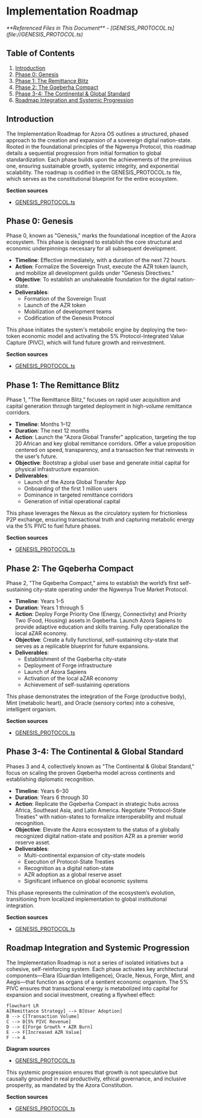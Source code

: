 # Implementation Roadmap

<cite>
**Referenced Files in This Document**   
- [GENESIS_PROTOCOL.ts](file://GENESIS_PROTOCOL.ts)
</cite>

## Table of Contents
1. [Introduction](#introduction)
2. [Phase 0: Genesis](#phase-0-genesis)
3. [Phase 1: The Remittance Blitz](#phase-1-the-remittance-blitz)
4. [Phase 2: The Gqeberha Compact](#phase-2-the-gqeberha-compact)
5. [Phase 3-4: The Continental & Global Standard](#phase-3-4-the-continental--global-standard)
6. [Roadmap Integration and Systemic Progression](#roadmap-integration-and-systemic-progression)

## Introduction
The Implementation Roadmap for Azora OS outlines a structured, phased approach to the creation and expansion of a sovereign digital nation-state. Rooted in the foundational principles of the Ngwenya Protocol, this roadmap details a sequential progression from initial formation to global standardization. Each phase builds upon the achievements of the previous one, ensuring sustainable growth, systemic integrity, and exponential scalability. The roadmap is codified in the GENESIS_PROTOCOL.ts file, which serves as the constitutional blueprint for the entire ecosystem.

**Section sources**
- [GENESIS_PROTOCOL.ts](file://GENESIS_PROTOCOL.ts#L1-L50)

## Phase 0: Genesis
Phase 0, known as "Genesis," marks the foundational inception of the Azora ecosystem. This phase is designed to establish the core structural and economic underpinnings necessary for all subsequent development.

- **Timeline**: Effective immediately, with a duration of the next 72 hours.
- **Action**: Formalize the Sovereign Trust, execute the AZR token launch, and mobilize all development guilds under "Genesis Directives."
- **Objective**: To establish an unshakeable foundation for the digital nation-state.
- **Deliverables**:
  - Formation of the Sovereign Trust
  - Launch of the AZR token
  - Mobilization of development teams
  - Codification of the Genesis Protocol

This phase initiates the system's metabolic engine by deploying the two-token economic model and activating the 5% Protocol-Integrated Value Capture (PIVC), which will fund future growth and reinvestment.

**Section sources**
- [GENESIS_PROTOCOL.ts](file://GENESIS_PROTOCOL.ts#L300-L315)

## Phase 1: The Remittance Blitz
Phase 1, "The Remittance Blitz," focuses on rapid user acquisition and capital generation through targeted deployment in high-volume remittance corridors.

- **Timeline**: Months 1–12
- **Duration**: The next 12 months
- **Action**: Launch the "Azora Global Transfer" application, targeting the top 20 African and key global remittance corridors. Offer a value proposition centered on speed, transparency, and a transaction fee that reinvests in the user’s future.
- **Objective**: Bootstrap a global user base and generate initial capital for physical infrastructure expansion.
- **Deliverables**:
  - Launch of the Azora Global Transfer App
  - Onboarding of the first 1 million users
  - Dominance in targeted remittance corridors
  - Generation of initial operational capital

This phase leverages the Nexus as the circulatory system for frictionless P2P exchange, ensuring transactional truth and capturing metabolic energy via the 5% PIVC to fuel future phases.

**Section sources**
- [GENESIS_PROTOCOL.ts](file://GENESIS_PROTOCOL.ts#L317-L332)

## Phase 2: The Gqeberha Compact
Phase 2, "The Gqeberha Compact," aims to establish the world’s first self-sustaining city-state operating under the Ngwenya True Market Protocol.

- **Timeline**: Years 1–5
- **Duration**: Years 1 through 5
- **Action**: Deploy Forge Priority One (Energy, Connectivity) and Priority Two (Food, Housing) assets in Gqeberha. Launch Azora Sapiens to provide adaptive education and skills training. Fully operationalize the local aZAR economy.
- **Objective**: Create a fully functional, self-sustaining city-state that serves as a replicable blueprint for future expansions.
- **Deliverables**:
  - Establishment of the Gqeberha city-state
  - Deployment of Forge infrastructure
  - Launch of Azora Sapiens
  - Activation of the local aZAR economy
  - Achievement of self-sustaining operations

This phase demonstrates the integration of the Forge (productive body), Mint (metabolic heart), and Oracle (sensory cortex) into a cohesive, intelligent organism.

**Section sources**
- [GENESIS_PROTOCOL.ts](file://GENESIS_PROTOCOL.ts#L334-L351)

## Phase 3-4: The Continental & Global Standard
Phases 3 and 4, collectively known as "The Continental & Global Standard," focus on scaling the proven Gqeberha model across continents and establishing diplomatic recognition.

- **Timeline**: Years 6–30
- **Duration**: Years 6 through 30
- **Action**: Replicate the Gqeberha Compact in strategic hubs across Africa, Southeast Asia, and Latin America. Negotiate "Protocol-State Treaties" with nation-states to formalize interoperability and mutual recognition.
- **Objective**: Elevate the Azora ecosystem to the status of a globally recognized digital nation-state and position AZR as a premier world reserve asset.
- **Deliverables**:
  - Multi-continental expansion of city-state models
  - Execution of Protocol-State Treaties
  - Recognition as a digital nation-state
  - AZR adoption as a global reserve asset
  - Significant influence on global economic systems

This phase represents the culmination of the ecosystem’s evolution, transitioning from localized implementation to global institutional integration.

**Section sources**
- [GENESIS_PROTOCOL.ts](file://GENESIS_PROTOCOL.ts#L353-L370)

## Roadmap Integration and Systemic Progression
The Implementation Roadmap is not a series of isolated initiatives but a cohesive, self-reinforcing system. Each phase activates key architectural components—Elara (Guardian Intelligence), Oracle, Nexus, Forge, Mint, and Aegis—that function as organs of a sentient economic organism. The 5% PIVC ensures that transactional energy is metabolized into capital for expansion and social investment, creating a flywheel effect:

```mermaid
flowchart LR
A[Remittance Strategy] --> B[User Adoption]
B --> C[Transaction Volume]
C --> D[5% PIVC Revenue]
D --> E[Forge Growth + AZR Burn]
E --> F[Increased AZR Value]
F --> A
```

**Diagram sources**
- [GENESIS_PROTOCOL.ts](file://GENESIS_PROTOCOL.ts#L250-L265)

This systemic progression ensures that growth is not speculative but causally grounded in real productivity, ethical governance, and inclusive prosperity, as mandated by the Azora Constitution.

**Section sources**
- [GENESIS_PROTOCOL.ts](file://GENESIS_PROTOCOL.ts#L250-L280)